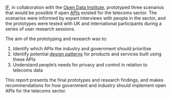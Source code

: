 [IF](https://projectsbyif.com), in collaboration with the [Open Data Institute](https://theodi.org), prototyped three scenarios that would be possible if open [APIs](https://en.wikipedia.org/wiki/Application_programming_interface) existed for the telecoms sector. The scenarios were informed by expert interviews with people in the sector, and the prototypes were tested with UK and international participants during a series of user research sessions.

The aim of the prototyping and research was to:

1. Identify which APIs the industry and government should prioritise
2. Identify potential [design patterns](https://catalogue.projectsbyif.com) for products and services built using these APIs
3. Understand people&rsquo;s needs for privacy and control in relation to telecoms data

This report presents the final prototypes and research findings, and makes recommendations for how government and industry should implement open APIs for the telecoms sector.
